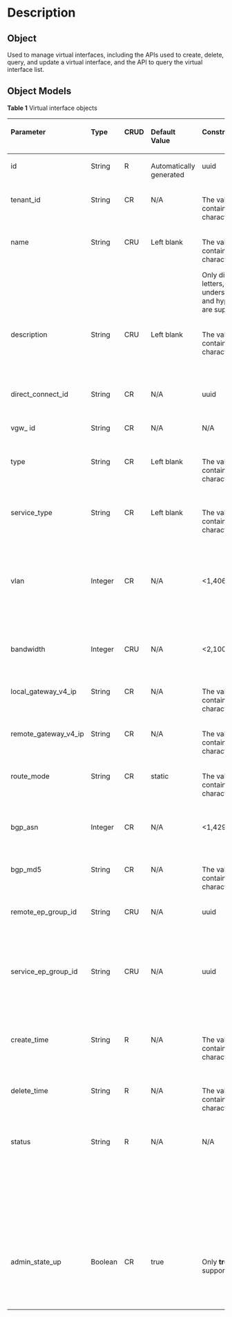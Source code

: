 # Description<a name="en-dc_topic_0055025328"></a>

## Object<a name="en-us_topic_0070658680_section53730039104553"></a>

Used to manage virtual interfaces, including the APIs used to create, delete, query, and update a virtual interface, and the API to query the virtual interface list.

## Object Models<a name="en-us_topic_0070658680_section21309890104553"></a>

**Table  1**  Virtual interface objects

<a name="en-us_topic_0070658680_table1529059104553"></a>
<table><thead align="left"><tr id="en-us_topic_0070658680_row36269240104553"><th class="cellrowborder" valign="top" width="16.328367163283673%" id="mcps1.2.7.1.1"><p id="en-us_topic_0070658680_p28114765104553"><a name="en-us_topic_0070658680_p28114765104553"></a><a name="en-us_topic_0070658680_p28114765104553"></a>Parameter</p>
</th>
<th class="cellrowborder" valign="top" width="14.288571142885711%" id="mcps1.2.7.1.2"><p id="en-us_topic_0070658680_p24083624104553"><a name="en-us_topic_0070658680_p24083624104553"></a><a name="en-us_topic_0070658680_p24083624104553"></a>Type</p>
</th>
<th class="cellrowborder" valign="top" width="10.1989801019898%" id="mcps1.2.7.1.3"><p id="en-us_topic_0070658680_p48304191104553"><a name="en-us_topic_0070658680_p48304191104553"></a><a name="en-us_topic_0070658680_p48304191104553"></a>CRUD</p>
</th>
<th class="cellrowborder" valign="top" width="14.288571142885711%" id="mcps1.2.7.1.4"><p id="en-us_topic_0070658680_p38371959104553"><a name="en-us_topic_0070658680_p38371959104553"></a><a name="en-us_topic_0070658680_p38371959104553"></a>Default Value</p>
</th>
<th class="cellrowborder" valign="top" width="14.288571142885711%" id="mcps1.2.7.1.5"><p id="en-us_topic_0070658680_p58262055104553"><a name="en-us_topic_0070658680_p58262055104553"></a><a name="en-us_topic_0070658680_p58262055104553"></a>Constraints</p>
</th>
<th class="cellrowborder" valign="top" width="30.606939306069393%" id="mcps1.2.7.1.6"><p id="en-us_topic_0070658680_p3279381104553"><a name="en-us_topic_0070658680_p3279381104553"></a><a name="en-us_topic_0070658680_p3279381104553"></a>Description</p>
</th>
</tr>
</thead>
<tbody><tr id="en-us_topic_0070658680_row64078454104553"><td class="cellrowborder" valign="top" width="16.328367163283673%" headers="mcps1.2.7.1.1 "><p id="en-us_topic_0070658680_p42028413104946"><a name="en-us_topic_0070658680_p42028413104946"></a><a name="en-us_topic_0070658680_p42028413104946"></a>id</p>
</td>
<td class="cellrowborder" valign="top" width="14.288571142885711%" headers="mcps1.2.7.1.2 "><p id="en-us_topic_0070658680_p13498640104946"><a name="en-us_topic_0070658680_p13498640104946"></a><a name="en-us_topic_0070658680_p13498640104946"></a>String</p>
</td>
<td class="cellrowborder" valign="top" width="10.1989801019898%" headers="mcps1.2.7.1.3 "><p id="en-us_topic_0070658680_p21439396104946"><a name="en-us_topic_0070658680_p21439396104946"></a><a name="en-us_topic_0070658680_p21439396104946"></a>R</p>
</td>
<td class="cellrowborder" valign="top" width="14.288571142885711%" headers="mcps1.2.7.1.4 "><p id="en-us_topic_0070658680_p62452496104946"><a name="en-us_topic_0070658680_p62452496104946"></a><a name="en-us_topic_0070658680_p62452496104946"></a>Automatically generated</p>
</td>
<td class="cellrowborder" valign="top" width="14.288571142885711%" headers="mcps1.2.7.1.5 "><p id="en-us_topic_0070658680_p33206554104946"><a name="en-us_topic_0070658680_p33206554104946"></a><a name="en-us_topic_0070658680_p33206554104946"></a>uuid</p>
</td>
<td class="cellrowborder" valign="top" width="30.606939306069393%" headers="mcps1.2.7.1.6 "><p id="en-us_topic_0070658680_p191736104946"><a name="en-us_topic_0070658680_p191736104946"></a><a name="en-us_topic_0070658680_p191736104946"></a>Specifies the virtual interface ID.</p>
</td>
</tr>
<tr id="en-us_topic_0070658680_row6901068104553"><td class="cellrowborder" valign="top" width="16.328367163283673%" headers="mcps1.2.7.1.1 "><p id="en-us_topic_0070658680_p10620083104946"><a name="en-us_topic_0070658680_p10620083104946"></a><a name="en-us_topic_0070658680_p10620083104946"></a>tenant_id</p>
</td>
<td class="cellrowborder" valign="top" width="14.288571142885711%" headers="mcps1.2.7.1.2 "><p id="en-us_topic_0070658680_p30832956104946"><a name="en-us_topic_0070658680_p30832956104946"></a><a name="en-us_topic_0070658680_p30832956104946"></a>String</p>
</td>
<td class="cellrowborder" valign="top" width="10.1989801019898%" headers="mcps1.2.7.1.3 "><p id="en-us_topic_0070658680_p25492918104946"><a name="en-us_topic_0070658680_p25492918104946"></a><a name="en-us_topic_0070658680_p25492918104946"></a>CR</p>
</td>
<td class="cellrowborder" valign="top" width="14.288571142885711%" headers="mcps1.2.7.1.4 "><p id="en-us_topic_0070658680_p16443768104946"><a name="en-us_topic_0070658680_p16443768104946"></a><a name="en-us_topic_0070658680_p16443768104946"></a>N/A</p>
</td>
<td class="cellrowborder" valign="top" width="14.288571142885711%" headers="mcps1.2.7.1.5 "><p id="en-us_topic_0070658680_p12635080104946"><a name="en-us_topic_0070658680_p12635080104946"></a><a name="en-us_topic_0070658680_p12635080104946"></a>The value can contain 0 to 255 characters.</p>
</td>
<td class="cellrowborder" valign="top" width="30.606939306069393%" headers="mcps1.2.7.1.6 "><p id="en-us_topic_0070658680_p60282329104946"><a name="en-us_topic_0070658680_p60282329104946"></a><a name="en-us_topic_0070658680_p60282329104946"></a>Specifies the tenant ID.</p>
</td>
</tr>
<tr id="en-us_topic_0070658680_row7899850104553"><td class="cellrowborder" valign="top" width="16.328367163283673%" headers="mcps1.2.7.1.1 "><p id="en-us_topic_0070658680_p14100696104946"><a name="en-us_topic_0070658680_p14100696104946"></a><a name="en-us_topic_0070658680_p14100696104946"></a>name</p>
</td>
<td class="cellrowborder" valign="top" width="14.288571142885711%" headers="mcps1.2.7.1.2 "><p id="en-us_topic_0070658680_p32642232104946"><a name="en-us_topic_0070658680_p32642232104946"></a><a name="en-us_topic_0070658680_p32642232104946"></a>String</p>
</td>
<td class="cellrowborder" valign="top" width="10.1989801019898%" headers="mcps1.2.7.1.3 "><p id="en-us_topic_0070658680_p65398352104946"><a name="en-us_topic_0070658680_p65398352104946"></a><a name="en-us_topic_0070658680_p65398352104946"></a>CRU</p>
</td>
<td class="cellrowborder" valign="top" width="14.288571142885711%" headers="mcps1.2.7.1.4 "><p id="en-us_topic_0070658680_p25875046104946"><a name="en-us_topic_0070658680_p25875046104946"></a><a name="en-us_topic_0070658680_p25875046104946"></a>Left blank</p>
</td>
<td class="cellrowborder" valign="top" width="14.288571142885711%" headers="mcps1.2.7.1.5 "><p id="en-us_topic_0070658680_p52054831104946"><a name="en-us_topic_0070658680_p52054831104946"></a><a name="en-us_topic_0070658680_p52054831104946"></a>The value can contain 0 to 64 characters.</p>
<p id="en-us_topic_0070658680_p15605164155926"><a name="en-us_topic_0070658680_p15605164155926"></a><a name="en-us_topic_0070658680_p15605164155926"></a>Only digits, letters, underscores (_), and hyphens (-) are supported.</p>
</td>
<td class="cellrowborder" valign="top" width="30.606939306069393%" headers="mcps1.2.7.1.6 "><p id="en-us_topic_0070658680_p20548582104946"><a name="en-us_topic_0070658680_p20548582104946"></a><a name="en-us_topic_0070658680_p20548582104946"></a>Specifies the virtual interface name.</p>
</td>
</tr>
<tr id="en-us_topic_0070658680_row14666723104553"><td class="cellrowborder" valign="top" width="16.328367163283673%" headers="mcps1.2.7.1.1 "><p id="en-us_topic_0070658680_p26521353104946"><a name="en-us_topic_0070658680_p26521353104946"></a><a name="en-us_topic_0070658680_p26521353104946"></a>description</p>
</td>
<td class="cellrowborder" valign="top" width="14.288571142885711%" headers="mcps1.2.7.1.2 "><p id="en-us_topic_0070658680_p18649574104946"><a name="en-us_topic_0070658680_p18649574104946"></a><a name="en-us_topic_0070658680_p18649574104946"></a>String</p>
</td>
<td class="cellrowborder" valign="top" width="10.1989801019898%" headers="mcps1.2.7.1.3 "><p id="en-us_topic_0070658680_p50207681104946"><a name="en-us_topic_0070658680_p50207681104946"></a><a name="en-us_topic_0070658680_p50207681104946"></a>CRU</p>
</td>
<td class="cellrowborder" valign="top" width="14.288571142885711%" headers="mcps1.2.7.1.4 "><p id="en-us_topic_0070658680_p625382104946"><a name="en-us_topic_0070658680_p625382104946"></a><a name="en-us_topic_0070658680_p625382104946"></a>Left blank</p>
</td>
<td class="cellrowborder" valign="top" width="14.288571142885711%" headers="mcps1.2.7.1.5 "><p id="en-us_topic_0070658680_p58439251104946"><a name="en-us_topic_0070658680_p58439251104946"></a><a name="en-us_topic_0070658680_p58439251104946"></a>The value can contain 0 to 128 characters.</p>
</td>
<td class="cellrowborder" valign="top" width="30.606939306069393%" headers="mcps1.2.7.1.6 "><p id="en-us_topic_0070658680_p25248369104946"><a name="en-us_topic_0070658680_p25248369104946"></a><a name="en-us_topic_0070658680_p25248369104946"></a>Provides supplementary information about the virtual interface.</p>
</td>
</tr>
<tr id="en-us_topic_0070658680_row37415724104553"><td class="cellrowborder" valign="top" width="16.328367163283673%" headers="mcps1.2.7.1.1 "><p id="en-us_topic_0070658680_p43290005104946"><a name="en-us_topic_0070658680_p43290005104946"></a><a name="en-us_topic_0070658680_p43290005104946"></a>direct_connect_id</p>
</td>
<td class="cellrowborder" valign="top" width="14.288571142885711%" headers="mcps1.2.7.1.2 "><p id="en-us_topic_0070658680_p18085133104946"><a name="en-us_topic_0070658680_p18085133104946"></a><a name="en-us_topic_0070658680_p18085133104946"></a>String</p>
</td>
<td class="cellrowborder" valign="top" width="10.1989801019898%" headers="mcps1.2.7.1.3 "><p id="en-us_topic_0070658680_p48065280104946"><a name="en-us_topic_0070658680_p48065280104946"></a><a name="en-us_topic_0070658680_p48065280104946"></a>CR</p>
</td>
<td class="cellrowborder" valign="top" width="14.288571142885711%" headers="mcps1.2.7.1.4 "><p id="en-us_topic_0070658680_p24340972104946"><a name="en-us_topic_0070658680_p24340972104946"></a><a name="en-us_topic_0070658680_p24340972104946"></a>N/A</p>
</td>
<td class="cellrowborder" valign="top" width="14.288571142885711%" headers="mcps1.2.7.1.5 "><p id="en-us_topic_0070658680_p32563327104946"><a name="en-us_topic_0070658680_p32563327104946"></a><a name="en-us_topic_0070658680_p32563327104946"></a>uuid</p>
</td>
<td class="cellrowborder" valign="top" width="30.606939306069393%" headers="mcps1.2.7.1.6 "><p id="en-us_topic_0070658680_p39832854104946"><a name="en-us_topic_0070658680_p39832854104946"></a><a name="en-us_topic_0070658680_p39832854104946"></a>Specifies the connection ID.</p>
</td>
</tr>
<tr id="en-us_topic_0070658680_row46653493104553"><td class="cellrowborder" valign="top" width="16.328367163283673%" headers="mcps1.2.7.1.1 "><p id="en-us_topic_0070658680_p41639773104946"><a name="en-us_topic_0070658680_p41639773104946"></a><a name="en-us_topic_0070658680_p41639773104946"></a>vgw_ id</p>
</td>
<td class="cellrowborder" valign="top" width="14.288571142885711%" headers="mcps1.2.7.1.2 "><p id="en-us_topic_0070658680_p31808375104946"><a name="en-us_topic_0070658680_p31808375104946"></a><a name="en-us_topic_0070658680_p31808375104946"></a>String</p>
</td>
<td class="cellrowborder" valign="top" width="10.1989801019898%" headers="mcps1.2.7.1.3 "><p id="en-us_topic_0070658680_p54560223104946"><a name="en-us_topic_0070658680_p54560223104946"></a><a name="en-us_topic_0070658680_p54560223104946"></a>CR</p>
</td>
<td class="cellrowborder" valign="top" width="14.288571142885711%" headers="mcps1.2.7.1.4 "><p id="en-us_topic_0070658680_p23262539104946"><a name="en-us_topic_0070658680_p23262539104946"></a><a name="en-us_topic_0070658680_p23262539104946"></a>N/A</p>
</td>
<td class="cellrowborder" valign="top" width="14.288571142885711%" headers="mcps1.2.7.1.5 "><p id="en-us_topic_0070658680_p63328096104946"><a name="en-us_topic_0070658680_p63328096104946"></a><a name="en-us_topic_0070658680_p63328096104946"></a>N/A</p>
</td>
<td class="cellrowborder" valign="top" width="30.606939306069393%" headers="mcps1.2.7.1.6 "><p id="en-us_topic_0070658680_p61465141104946"><a name="en-us_topic_0070658680_p61465141104946"></a><a name="en-us_topic_0070658680_p61465141104946"></a>Specifies the virtual gateway ID.</p>
</td>
</tr>
<tr id="en-us_topic_0070658680_row59963686104553"><td class="cellrowborder" valign="top" width="16.328367163283673%" headers="mcps1.2.7.1.1 "><p id="en-us_topic_0070658680_p34077275104946"><a name="en-us_topic_0070658680_p34077275104946"></a><a name="en-us_topic_0070658680_p34077275104946"></a>type</p>
</td>
<td class="cellrowborder" valign="top" width="14.288571142885711%" headers="mcps1.2.7.1.2 "><p id="en-us_topic_0070658680_p18571139104946"><a name="en-us_topic_0070658680_p18571139104946"></a><a name="en-us_topic_0070658680_p18571139104946"></a>String</p>
</td>
<td class="cellrowborder" valign="top" width="10.1989801019898%" headers="mcps1.2.7.1.3 "><p id="en-us_topic_0070658680_p25593015104946"><a name="en-us_topic_0070658680_p25593015104946"></a><a name="en-us_topic_0070658680_p25593015104946"></a>CR</p>
</td>
<td class="cellrowborder" valign="top" width="14.288571142885711%" headers="mcps1.2.7.1.4 "><p id="en-us_topic_0070658680_p17813190104946"><a name="en-us_topic_0070658680_p17813190104946"></a><a name="en-us_topic_0070658680_p17813190104946"></a>Left blank</p>
</td>
<td class="cellrowborder" valign="top" width="14.288571142885711%" headers="mcps1.2.7.1.5 "><p id="en-us_topic_0070658680_p34250542104946"><a name="en-us_topic_0070658680_p34250542104946"></a><a name="en-us_topic_0070658680_p34250542104946"></a>The value can contain 0 to 255 characters.</p>
</td>
<td class="cellrowborder" valign="top" width="30.606939306069393%" headers="mcps1.2.7.1.6 "><p id="en-us_topic_0070658680_p44478831104946"><a name="en-us_topic_0070658680_p44478831104946"></a><a name="en-us_topic_0070658680_p44478831104946"></a>Specifies the interface type. The value can be <strong id="b842352706142157"><a name="b842352706142157"></a><a name="b842352706142157"></a>public</strong> or <strong id="b84235270614220"><a name="b84235270614220"></a><a name="b84235270614220"></a>private</strong>.</p>
</td>
</tr>
<tr id="en-us_topic_0070658680_row52037149104553"><td class="cellrowborder" valign="top" width="16.328367163283673%" headers="mcps1.2.7.1.1 "><p id="en-us_topic_0070658680_p53972417104946"><a name="en-us_topic_0070658680_p53972417104946"></a><a name="en-us_topic_0070658680_p53972417104946"></a>service_type</p>
</td>
<td class="cellrowborder" valign="top" width="14.288571142885711%" headers="mcps1.2.7.1.2 "><p id="en-us_topic_0070658680_p40915732104946"><a name="en-us_topic_0070658680_p40915732104946"></a><a name="en-us_topic_0070658680_p40915732104946"></a>String</p>
</td>
<td class="cellrowborder" valign="top" width="10.1989801019898%" headers="mcps1.2.7.1.3 "><p id="en-us_topic_0070658680_p42019441104946"><a name="en-us_topic_0070658680_p42019441104946"></a><a name="en-us_topic_0070658680_p42019441104946"></a>CR</p>
</td>
<td class="cellrowborder" valign="top" width="14.288571142885711%" headers="mcps1.2.7.1.4 "><p id="en-us_topic_0070658680_p62437590104946"><a name="en-us_topic_0070658680_p62437590104946"></a><a name="en-us_topic_0070658680_p62437590104946"></a>Left blank</p>
</td>
<td class="cellrowborder" valign="top" width="14.288571142885711%" headers="mcps1.2.7.1.5 "><p id="en-us_topic_0070658680_p3021683104946"><a name="en-us_topic_0070658680_p3021683104946"></a><a name="en-us_topic_0070658680_p3021683104946"></a>The value can contain 0 to 255 characters.</p>
</td>
<td class="cellrowborder" valign="top" width="30.606939306069393%" headers="mcps1.2.7.1.6 "><p id="en-us_topic_0070658680_p10812408104946"><a name="en-us_topic_0070658680_p10812408104946"></a><a name="en-us_topic_0070658680_p10812408104946"></a>Specifies the access service type: <strong id="b106981487914215"><a name="b106981487914215"></a><a name="b106981487914215"></a>vpc</strong>, <strong id="b198668019414215"><a name="b198668019414215"></a><a name="b198668019414215"></a>public service</strong>, or <strong id="b169123513714215"><a name="b169123513714215"></a><a name="b169123513714215"></a>vpc and public service</strong>.</p>
</td>
</tr>
<tr id="en-us_topic_0070658680_row51029736104553"><td class="cellrowborder" valign="top" width="16.328367163283673%" headers="mcps1.2.7.1.1 "><p id="en-us_topic_0070658680_p11105480104946"><a name="en-us_topic_0070658680_p11105480104946"></a><a name="en-us_topic_0070658680_p11105480104946"></a>vlan</p>
</td>
<td class="cellrowborder" valign="top" width="14.288571142885711%" headers="mcps1.2.7.1.2 "><p id="en-us_topic_0070658680_p7129174104946"><a name="en-us_topic_0070658680_p7129174104946"></a><a name="en-us_topic_0070658680_p7129174104946"></a>Integer</p>
</td>
<td class="cellrowborder" valign="top" width="10.1989801019898%" headers="mcps1.2.7.1.3 "><p id="en-us_topic_0070658680_p8172381104946"><a name="en-us_topic_0070658680_p8172381104946"></a><a name="en-us_topic_0070658680_p8172381104946"></a>CR</p>
</td>
<td class="cellrowborder" valign="top" width="14.288571142885711%" headers="mcps1.2.7.1.4 "><p id="en-us_topic_0070658680_p40292468104946"><a name="en-us_topic_0070658680_p40292468104946"></a><a name="en-us_topic_0070658680_p40292468104946"></a>N/A</p>
</td>
<td class="cellrowborder" valign="top" width="14.288571142885711%" headers="mcps1.2.7.1.5 "><p id="en-us_topic_0070658680_p54979617104946"><a name="en-us_topic_0070658680_p54979617104946"></a><a name="en-us_topic_0070658680_p54979617104946"></a>&lt;1,4063&gt;</p>
</td>
<td class="cellrowborder" valign="top" width="30.606939306069393%" headers="mcps1.2.7.1.6 "><p id="en-us_topic_0070658680_p120410104946"><a name="en-us_topic_0070658680_p120410104946"></a><a name="en-us_topic_0070658680_p120410104946"></a>Specifies the VLAN used by the local gateway to communicate with the remote gateway.</p>
</td>
</tr>
<tr id="en-us_topic_0070658680_row54479743104929"><td class="cellrowborder" valign="top" width="16.328367163283673%" headers="mcps1.2.7.1.1 "><p id="en-us_topic_0070658680_p6830301104946"><a name="en-us_topic_0070658680_p6830301104946"></a><a name="en-us_topic_0070658680_p6830301104946"></a>bandwidth</p>
</td>
<td class="cellrowborder" valign="top" width="14.288571142885711%" headers="mcps1.2.7.1.2 "><p id="en-us_topic_0070658680_p6934870104946"><a name="en-us_topic_0070658680_p6934870104946"></a><a name="en-us_topic_0070658680_p6934870104946"></a>Integer</p>
</td>
<td class="cellrowborder" valign="top" width="10.1989801019898%" headers="mcps1.2.7.1.3 "><p id="en-us_topic_0070658680_p17360440104946"><a name="en-us_topic_0070658680_p17360440104946"></a><a name="en-us_topic_0070658680_p17360440104946"></a>CRU</p>
</td>
<td class="cellrowborder" valign="top" width="14.288571142885711%" headers="mcps1.2.7.1.4 "><p id="en-us_topic_0070658680_p56955824104946"><a name="en-us_topic_0070658680_p56955824104946"></a><a name="en-us_topic_0070658680_p56955824104946"></a>N/A</p>
</td>
<td class="cellrowborder" valign="top" width="14.288571142885711%" headers="mcps1.2.7.1.5 "><p id="en-us_topic_0070658680_p42516894104946"><a name="en-us_topic_0070658680_p42516894104946"></a><a name="en-us_topic_0070658680_p42516894104946"></a>&lt;2,10000&gt;</p>
</td>
<td class="cellrowborder" valign="top" width="30.606939306069393%" headers="mcps1.2.7.1.6 "><p id="en-us_topic_0070658680_p63146766104946"><a name="en-us_topic_0070658680_p63146766104946"></a><a name="en-us_topic_0070658680_p63146766104946"></a>Specifies the virtual interface bandwidth.</p>
</td>
</tr>
<tr id="en-us_topic_0070658680_row32890141104925"><td class="cellrowborder" valign="top" width="16.328367163283673%" headers="mcps1.2.7.1.1 "><p id="en-us_topic_0070658680_p10540238104946"><a name="en-us_topic_0070658680_p10540238104946"></a><a name="en-us_topic_0070658680_p10540238104946"></a>local_gateway_v4_ip</p>
</td>
<td class="cellrowborder" valign="top" width="14.288571142885711%" headers="mcps1.2.7.1.2 "><p id="en-us_topic_0070658680_p3364116104946"><a name="en-us_topic_0070658680_p3364116104946"></a><a name="en-us_topic_0070658680_p3364116104946"></a>String</p>
</td>
<td class="cellrowborder" valign="top" width="10.1989801019898%" headers="mcps1.2.7.1.3 "><p id="en-us_topic_0070658680_p34340237104946"><a name="en-us_topic_0070658680_p34340237104946"></a><a name="en-us_topic_0070658680_p34340237104946"></a>CR</p>
</td>
<td class="cellrowborder" valign="top" width="14.288571142885711%" headers="mcps1.2.7.1.4 "><p id="en-us_topic_0070658680_p14198625104946"><a name="en-us_topic_0070658680_p14198625104946"></a><a name="en-us_topic_0070658680_p14198625104946"></a>N/A</p>
</td>
<td class="cellrowborder" valign="top" width="14.288571142885711%" headers="mcps1.2.7.1.5 "><p id="en-us_topic_0070658680_p29622308104946"><a name="en-us_topic_0070658680_p29622308104946"></a><a name="en-us_topic_0070658680_p29622308104946"></a>The value can contain 0 to 255 characters.</p>
</td>
<td class="cellrowborder" valign="top" width="30.606939306069393%" headers="mcps1.2.7.1.6 "><p id="en-us_topic_0070658680_p48568321104946"><a name="en-us_topic_0070658680_p48568321104946"></a><a name="en-us_topic_0070658680_p48568321104946"></a>Specifies the IPv4 address of the local gateway.</p>
</td>
</tr>
<tr id="en-us_topic_0070658680_row34745451104922"><td class="cellrowborder" valign="top" width="16.328367163283673%" headers="mcps1.2.7.1.1 "><p id="en-us_topic_0070658680_p35099426104946"><a name="en-us_topic_0070658680_p35099426104946"></a><a name="en-us_topic_0070658680_p35099426104946"></a>remote_gateway_v4_ip</p>
</td>
<td class="cellrowborder" valign="top" width="14.288571142885711%" headers="mcps1.2.7.1.2 "><p id="en-us_topic_0070658680_p8050769104946"><a name="en-us_topic_0070658680_p8050769104946"></a><a name="en-us_topic_0070658680_p8050769104946"></a>String</p>
</td>
<td class="cellrowborder" valign="top" width="10.1989801019898%" headers="mcps1.2.7.1.3 "><p id="en-us_topic_0070658680_p62463434104946"><a name="en-us_topic_0070658680_p62463434104946"></a><a name="en-us_topic_0070658680_p62463434104946"></a>CR</p>
</td>
<td class="cellrowborder" valign="top" width="14.288571142885711%" headers="mcps1.2.7.1.4 "><p id="en-us_topic_0070658680_p55356068104946"><a name="en-us_topic_0070658680_p55356068104946"></a><a name="en-us_topic_0070658680_p55356068104946"></a>N/A</p>
</td>
<td class="cellrowborder" valign="top" width="14.288571142885711%" headers="mcps1.2.7.1.5 "><p id="en-us_topic_0070658680_p24234978104946"><a name="en-us_topic_0070658680_p24234978104946"></a><a name="en-us_topic_0070658680_p24234978104946"></a>The value can contain 0 to 255 characters.</p>
</td>
<td class="cellrowborder" valign="top" width="30.606939306069393%" headers="mcps1.2.7.1.6 "><p id="en-us_topic_0070658680_p63644249104946"><a name="en-us_topic_0070658680_p63644249104946"></a><a name="en-us_topic_0070658680_p63644249104946"></a>Specifies the IPv4 address of the remote gateway.</p>
</td>
</tr>
<tr id="en-us_topic_0070658680_row50784818104915"><td class="cellrowborder" valign="top" width="16.328367163283673%" headers="mcps1.2.7.1.1 "><p id="en-us_topic_0070658680_p38066309104946"><a name="en-us_topic_0070658680_p38066309104946"></a><a name="en-us_topic_0070658680_p38066309104946"></a>route_mode</p>
</td>
<td class="cellrowborder" valign="top" width="14.288571142885711%" headers="mcps1.2.7.1.2 "><p id="en-us_topic_0070658680_p43300644104946"><a name="en-us_topic_0070658680_p43300644104946"></a><a name="en-us_topic_0070658680_p43300644104946"></a>String</p>
</td>
<td class="cellrowborder" valign="top" width="10.1989801019898%" headers="mcps1.2.7.1.3 "><p id="en-us_topic_0070658680_p39629203104946"><a name="en-us_topic_0070658680_p39629203104946"></a><a name="en-us_topic_0070658680_p39629203104946"></a>CR</p>
</td>
<td class="cellrowborder" valign="top" width="14.288571142885711%" headers="mcps1.2.7.1.4 "><p id="en-us_topic_0070658680_p54045272104946"><a name="en-us_topic_0070658680_p54045272104946"></a><a name="en-us_topic_0070658680_p54045272104946"></a>static</p>
</td>
<td class="cellrowborder" valign="top" width="14.288571142885711%" headers="mcps1.2.7.1.5 "><p id="en-us_topic_0070658680_p54228841104946"><a name="en-us_topic_0070658680_p54228841104946"></a><a name="en-us_topic_0070658680_p54228841104946"></a>The value can contain 0 to 255 characters.</p>
</td>
<td class="cellrowborder" valign="top" width="30.606939306069393%" headers="mcps1.2.7.1.6 "><p id="en-us_topic_0070658680_p9139317104946"><a name="en-us_topic_0070658680_p9139317104946"></a><a name="en-us_topic_0070658680_p9139317104946"></a>Specifies the routing mode. The value can be <strong id="b84235270614653"><a name="b84235270614653"></a><a name="b84235270614653"></a>static</strong> or <strong id="b84235270614655"><a name="b84235270614655"></a><a name="b84235270614655"></a>bgp</strong>.</p>
</td>
</tr>
<tr id="en-us_topic_0070658680_row36753107104919"><td class="cellrowborder" valign="top" width="16.328367163283673%" headers="mcps1.2.7.1.1 "><p id="en-us_topic_0070658680_p39352635104946"><a name="en-us_topic_0070658680_p39352635104946"></a><a name="en-us_topic_0070658680_p39352635104946"></a>bgp_asn</p>
</td>
<td class="cellrowborder" valign="top" width="14.288571142885711%" headers="mcps1.2.7.1.2 "><p id="en-us_topic_0070658680_p30865003104946"><a name="en-us_topic_0070658680_p30865003104946"></a><a name="en-us_topic_0070658680_p30865003104946"></a>Integer</p>
</td>
<td class="cellrowborder" valign="top" width="10.1989801019898%" headers="mcps1.2.7.1.3 "><p id="en-us_topic_0070658680_p23280337104946"><a name="en-us_topic_0070658680_p23280337104946"></a><a name="en-us_topic_0070658680_p23280337104946"></a>CR</p>
</td>
<td class="cellrowborder" valign="top" width="14.288571142885711%" headers="mcps1.2.7.1.4 "><p id="en-us_topic_0070658680_p32259961104946"><a name="en-us_topic_0070658680_p32259961104946"></a><a name="en-us_topic_0070658680_p32259961104946"></a>N/A</p>
</td>
<td class="cellrowborder" valign="top" width="14.288571142885711%" headers="mcps1.2.7.1.5 "><p id="en-us_topic_0070658680_p29496353104946"><a name="en-us_topic_0070658680_p29496353104946"></a><a name="en-us_topic_0070658680_p29496353104946"></a>&lt;1,4294967295&gt;</p>
</td>
<td class="cellrowborder" valign="top" width="30.606939306069393%" headers="mcps1.2.7.1.6 "><p id="en-us_topic_0070658680_p25765597104946"><a name="en-us_topic_0070658680_p25765597104946"></a><a name="en-us_topic_0070658680_p25765597104946"></a>Specifies the AS number of the BGP peer.</p>
</td>
</tr>
<tr id="en-us_topic_0070658680_row56703557104553"><td class="cellrowborder" valign="top" width="16.328367163283673%" headers="mcps1.2.7.1.1 "><p id="en-us_topic_0070658680_p50250947104946"><a name="en-us_topic_0070658680_p50250947104946"></a><a name="en-us_topic_0070658680_p50250947104946"></a>bgp_md5</p>
</td>
<td class="cellrowborder" valign="top" width="14.288571142885711%" headers="mcps1.2.7.1.2 "><p id="en-us_topic_0070658680_p21130516104946"><a name="en-us_topic_0070658680_p21130516104946"></a><a name="en-us_topic_0070658680_p21130516104946"></a>String</p>
</td>
<td class="cellrowborder" valign="top" width="10.1989801019898%" headers="mcps1.2.7.1.3 "><p id="en-us_topic_0070658680_p40948880104946"><a name="en-us_topic_0070658680_p40948880104946"></a><a name="en-us_topic_0070658680_p40948880104946"></a>CR</p>
</td>
<td class="cellrowborder" valign="top" width="14.288571142885711%" headers="mcps1.2.7.1.4 "><p id="en-us_topic_0070658680_p42036511104946"><a name="en-us_topic_0070658680_p42036511104946"></a><a name="en-us_topic_0070658680_p42036511104946"></a>N/A</p>
</td>
<td class="cellrowborder" valign="top" width="14.288571142885711%" headers="mcps1.2.7.1.5 "><p id="en-us_topic_0070658680_p29895445104946"><a name="en-us_topic_0070658680_p29895445104946"></a><a name="en-us_topic_0070658680_p29895445104946"></a>The value can contain 0 to 255 characters.</p>
</td>
<td class="cellrowborder" valign="top" width="30.606939306069393%" headers="mcps1.2.7.1.6 "><p id="en-us_topic_0070658680_p33526208104946"><a name="en-us_topic_0070658680_p33526208104946"></a><a name="en-us_topic_0070658680_p33526208104946"></a>Specifies the MD5 password of the BGP peer.</p>
</td>
</tr>
<tr id="en-us_topic_0070658680_row63588995104553"><td class="cellrowborder" valign="top" width="16.328367163283673%" headers="mcps1.2.7.1.1 "><p id="en-us_topic_0070658680_p4531406104946"><a name="en-us_topic_0070658680_p4531406104946"></a><a name="en-us_topic_0070658680_p4531406104946"></a>remote_ep_group_id</p>
</td>
<td class="cellrowborder" valign="top" width="14.288571142885711%" headers="mcps1.2.7.1.2 "><p id="en-us_topic_0070658680_p49292659104946"><a name="en-us_topic_0070658680_p49292659104946"></a><a name="en-us_topic_0070658680_p49292659104946"></a>String</p>
</td>
<td class="cellrowborder" valign="top" width="10.1989801019898%" headers="mcps1.2.7.1.3 "><p id="en-us_topic_0070658680_p26754150104946"><a name="en-us_topic_0070658680_p26754150104946"></a><a name="en-us_topic_0070658680_p26754150104946"></a>CRU</p>
</td>
<td class="cellrowborder" valign="top" width="14.288571142885711%" headers="mcps1.2.7.1.4 "><p id="en-us_topic_0070658680_p20301894104946"><a name="en-us_topic_0070658680_p20301894104946"></a><a name="en-us_topic_0070658680_p20301894104946"></a>N/A</p>
</td>
<td class="cellrowborder" valign="top" width="14.288571142885711%" headers="mcps1.2.7.1.5 "><p id="en-us_topic_0070658680_p40712417104946"><a name="en-us_topic_0070658680_p40712417104946"></a><a name="en-us_topic_0070658680_p40712417104946"></a>uuid</p>
</td>
<td class="cellrowborder" valign="top" width="30.606939306069393%" headers="mcps1.2.7.1.6 "><p id="en-us_topic_0070658680_p32961205104946"><a name="en-us_topic_0070658680_p32961205104946"></a><a name="en-us_topic_0070658680_p32961205104946"></a>Specifies the ID of the remote endpoint group that records the tenant CIDRs.</p>
</td>
</tr>
<tr id="en-us_topic_0070658680_row11503090104911"><td class="cellrowborder" valign="top" width="16.328367163283673%" headers="mcps1.2.7.1.1 "><p id="en-us_topic_0070658680_p51361827104946"><a name="en-us_topic_0070658680_p51361827104946"></a><a name="en-us_topic_0070658680_p51361827104946"></a>service_ep_group_id</p>
</td>
<td class="cellrowborder" valign="top" width="14.288571142885711%" headers="mcps1.2.7.1.2 "><p id="en-us_topic_0070658680_p56071301104946"><a name="en-us_topic_0070658680_p56071301104946"></a><a name="en-us_topic_0070658680_p56071301104946"></a>String</p>
</td>
<td class="cellrowborder" valign="top" width="10.1989801019898%" headers="mcps1.2.7.1.3 "><p id="en-us_topic_0070658680_p63296387104946"><a name="en-us_topic_0070658680_p63296387104946"></a><a name="en-us_topic_0070658680_p63296387104946"></a>CRU</p>
</td>
<td class="cellrowborder" valign="top" width="14.288571142885711%" headers="mcps1.2.7.1.4 "><p id="en-us_topic_0070658680_p64363628104946"><a name="en-us_topic_0070658680_p64363628104946"></a><a name="en-us_topic_0070658680_p64363628104946"></a>N/A</p>
</td>
<td class="cellrowborder" valign="top" width="14.288571142885711%" headers="mcps1.2.7.1.5 "><p id="en-us_topic_0070658680_p10934078104946"><a name="en-us_topic_0070658680_p10934078104946"></a><a name="en-us_topic_0070658680_p10934078104946"></a>uuid</p>
</td>
<td class="cellrowborder" valign="top" width="30.606939306069393%" headers="mcps1.2.7.1.6 "><p id="en-us_topic_0070658680_p62692390104946"><a name="en-us_topic_0070658680_p62692390104946"></a><a name="en-us_topic_0070658680_p62692390104946"></a>Specifies the ID of the service endpoint group that records the public service CIDRs.</p>
</td>
</tr>
<tr id="en-us_topic_0070658680_row13172971161225"><td class="cellrowborder" valign="top" width="16.328367163283673%" headers="mcps1.2.7.1.1 "><p id="en-us_topic_0070658680_p19062525161356"><a name="en-us_topic_0070658680_p19062525161356"></a><a name="en-us_topic_0070658680_p19062525161356"></a>create_time</p>
</td>
<td class="cellrowborder" valign="top" width="14.288571142885711%" headers="mcps1.2.7.1.2 "><p id="en-us_topic_0070658680_p17965869161356"><a name="en-us_topic_0070658680_p17965869161356"></a><a name="en-us_topic_0070658680_p17965869161356"></a>String</p>
</td>
<td class="cellrowborder" valign="top" width="10.1989801019898%" headers="mcps1.2.7.1.3 "><p id="en-us_topic_0070658680_p4102663161356"><a name="en-us_topic_0070658680_p4102663161356"></a><a name="en-us_topic_0070658680_p4102663161356"></a>R</p>
</td>
<td class="cellrowborder" valign="top" width="14.288571142885711%" headers="mcps1.2.7.1.4 "><p id="en-us_topic_0070658680_p64444015161356"><a name="en-us_topic_0070658680_p64444015161356"></a><a name="en-us_topic_0070658680_p64444015161356"></a>N/A</p>
</td>
<td class="cellrowborder" valign="top" width="14.288571142885711%" headers="mcps1.2.7.1.5 "><p id="en-us_topic_0070658680_p32761501161356"><a name="en-us_topic_0070658680_p32761501161356"></a><a name="en-us_topic_0070658680_p32761501161356"></a>The value can contain 0 to 255 characters.</p>
</td>
<td class="cellrowborder" valign="top" width="30.606939306069393%" headers="mcps1.2.7.1.6 "><p id="en-us_topic_0070658680_p19416470161356"><a name="en-us_topic_0070658680_p19416470161356"></a><a name="en-us_topic_0070658680_p19416470161356"></a>Specifies the time when the virtual interface is created.</p>
</td>
</tr>
<tr id="en-us_topic_0070658680_row58142763161228"><td class="cellrowborder" valign="top" width="16.328367163283673%" headers="mcps1.2.7.1.1 "><p id="en-us_topic_0070658680_p31288966161356"><a name="en-us_topic_0070658680_p31288966161356"></a><a name="en-us_topic_0070658680_p31288966161356"></a>delete_time</p>
</td>
<td class="cellrowborder" valign="top" width="14.288571142885711%" headers="mcps1.2.7.1.2 "><p id="en-us_topic_0070658680_p41117320161356"><a name="en-us_topic_0070658680_p41117320161356"></a><a name="en-us_topic_0070658680_p41117320161356"></a>String</p>
</td>
<td class="cellrowborder" valign="top" width="10.1989801019898%" headers="mcps1.2.7.1.3 "><p id="en-us_topic_0070658680_p13345040161356"><a name="en-us_topic_0070658680_p13345040161356"></a><a name="en-us_topic_0070658680_p13345040161356"></a>R</p>
</td>
<td class="cellrowborder" valign="top" width="14.288571142885711%" headers="mcps1.2.7.1.4 "><p id="en-us_topic_0070658680_p46691548161356"><a name="en-us_topic_0070658680_p46691548161356"></a><a name="en-us_topic_0070658680_p46691548161356"></a>N/A</p>
</td>
<td class="cellrowborder" valign="top" width="14.288571142885711%" headers="mcps1.2.7.1.5 "><p id="en-us_topic_0070658680_p55660346161356"><a name="en-us_topic_0070658680_p55660346161356"></a><a name="en-us_topic_0070658680_p55660346161356"></a>The value can contain 0 to 255 characters.</p>
</td>
<td class="cellrowborder" valign="top" width="30.606939306069393%" headers="mcps1.2.7.1.6 "><p id="en-us_topic_0070658680_p51477384161356"><a name="en-us_topic_0070658680_p51477384161356"></a><a name="en-us_topic_0070658680_p51477384161356"></a>Specifies the time when the virtual interface is deleted.</p>
</td>
</tr>
<tr id="en-us_topic_0070658680_row34249469194511"><td class="cellrowborder" valign="top" width="16.328367163283673%" headers="mcps1.2.7.1.1 "><p id="en-us_topic_0070658680_p56696636194519"><a name="en-us_topic_0070658680_p56696636194519"></a><a name="en-us_topic_0070658680_p56696636194519"></a>status</p>
</td>
<td class="cellrowborder" valign="top" width="14.288571142885711%" headers="mcps1.2.7.1.2 "><p id="en-us_topic_0070658680_p29024793194519"><a name="en-us_topic_0070658680_p29024793194519"></a><a name="en-us_topic_0070658680_p29024793194519"></a>String</p>
</td>
<td class="cellrowborder" valign="top" width="10.1989801019898%" headers="mcps1.2.7.1.3 "><p id="en-us_topic_0070658680_p2198014194519"><a name="en-us_topic_0070658680_p2198014194519"></a><a name="en-us_topic_0070658680_p2198014194519"></a>R</p>
</td>
<td class="cellrowborder" valign="top" width="14.288571142885711%" headers="mcps1.2.7.1.4 "><p id="en-us_topic_0070658680_p43821460194519"><a name="en-us_topic_0070658680_p43821460194519"></a><a name="en-us_topic_0070658680_p43821460194519"></a>N/A</p>
</td>
<td class="cellrowborder" valign="top" width="14.288571142885711%" headers="mcps1.2.7.1.5 "><p id="en-us_topic_0070658680_p59877378194519"><a name="en-us_topic_0070658680_p59877378194519"></a><a name="en-us_topic_0070658680_p59877378194519"></a>N/A</p>
</td>
<td class="cellrowborder" valign="top" width="30.606939306069393%" headers="mcps1.2.7.1.6 "><p id="en-us_topic_0070658680_p18229489194519"><a name="en-us_topic_0070658680_p18229489194519"></a><a name="en-us_topic_0070658680_p18229489194519"></a>Specifies the operating status. Possible values are: <strong id="b84235270617169"><a name="b84235270617169"></a><a name="b84235270617169"></a>ACTIVE</strong>, <strong id="b842352706171613"><a name="b842352706171613"></a><a name="b842352706171613"></a>DOWN</strong>, <strong id="b842352706171618"><a name="b842352706171618"></a><a name="b842352706171618"></a>BUILD</strong>, <strong id="b842352706171622"><a name="b842352706171622"></a><a name="b842352706171622"></a>ERROR</strong>, <strong id="b842352706171626"><a name="b842352706171626"></a><a name="b842352706171626"></a>PENDING_CREATE</strong>, <strong id="b842352706171630"><a name="b842352706171630"></a><a name="b842352706171630"></a>PENDING_UPDATE</strong>, <strong id="b842352706171633"><a name="b842352706171633"></a><a name="b842352706171633"></a>PENDING_DELETE</strong>, <strong id="b842352706153453"><a name="b842352706153453"></a><a name="b842352706153453"></a>DELETED</strong>, <strong id="b84235270615353"><a name="b84235270615353"></a><a name="b84235270615353"></a>AUTHORIZATION</strong>, and <strong id="b842352706153510"><a name="b842352706153510"></a><a name="b842352706153510"></a>REJECTED</strong>.</p>
</td>
</tr>
<tr id="en-us_topic_0070658680_row59503147104553"><td class="cellrowborder" valign="top" width="16.328367163283673%" headers="mcps1.2.7.1.1 "><p id="en-us_topic_0070658680_p37011568104946"><a name="en-us_topic_0070658680_p37011568104946"></a><a name="en-us_topic_0070658680_p37011568104946"></a>admin_state_up</p>
</td>
<td class="cellrowborder" valign="top" width="14.288571142885711%" headers="mcps1.2.7.1.2 "><p id="en-us_topic_0070658680_p54933799104946"><a name="en-us_topic_0070658680_p54933799104946"></a><a name="en-us_topic_0070658680_p54933799104946"></a>Boolean</p>
</td>
<td class="cellrowborder" valign="top" width="10.1989801019898%" headers="mcps1.2.7.1.3 "><p id="en-us_topic_0070658680_p41556087104946"><a name="en-us_topic_0070658680_p41556087104946"></a><a name="en-us_topic_0070658680_p41556087104946"></a>CR</p>
</td>
<td class="cellrowborder" valign="top" width="14.288571142885711%" headers="mcps1.2.7.1.4 "><p id="en-us_topic_0070658680_p63669773104946"><a name="en-us_topic_0070658680_p63669773104946"></a><a name="en-us_topic_0070658680_p63669773104946"></a>true</p>
</td>
<td class="cellrowborder" valign="top" width="14.288571142885711%" headers="mcps1.2.7.1.5 "><p id="en-us_topic_0070658680_p15163720104946"><a name="en-us_topic_0070658680_p15163720104946"></a><a name="en-us_topic_0070658680_p15163720104946"></a>Only <strong id="b523891412468"><a name="b523891412468"></a><a name="b523891412468"></a>true</strong> is supported.</p>
</td>
<td class="cellrowborder" valign="top" width="30.606939306069393%" headers="mcps1.2.7.1.6 "><p id="en-us_topic_0070658680_p7957909104946"><a name="en-us_topic_0070658680_p7957909104946"></a><a name="en-us_topic_0070658680_p7957909104946"></a>Specifies the administrative status. The value can be <strong id="b14256101524610"><a name="b14256101524610"></a><a name="b14256101524610"></a>true</strong> or <strong id="b32561015154618"><a name="b32561015154618"></a><a name="b32561015154618"></a>false</strong>.</p>
</td>
</tr>
</tbody>
</table>

